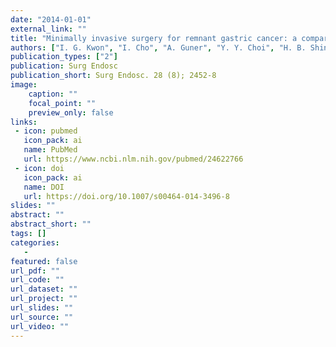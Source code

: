 ```yaml
---
date: "2014-01-01"
external_link: ""
title: "Minimally invasive surgery for remnant gastric cancer: a comparison with open surgery"
authors: ["I. G. Kwon", "I. Cho", "A. Guner", "Y. Y. Choi", "H. B. Shin", "H. I. Kim", "J. Y. An", "J. H. Cheong", "S. H. Noh", "W. J. Hyung"]
publication_types: ["2"]
publication: Surg Endosc
publication_short: Surg Endosc. 28 (8); 2452-8
image:
    caption: ""
    focal_point: ""
    preview_only: false
links:
 - icon: pubmed
   icon_pack: ai
   name: PubMed
   url: https://www.ncbi.nlm.nih.gov/pubmed/24622766
 - icon: doi
   icon_pack: ai
   name: DOI
   url: https://doi.org/10.1007/s00464-014-3496-8
slides: ""
abstract: ""
abstract_short: ""
tags: []
categories: 
   - 
featured: false
url_pdf: ""
url_code: ""
url_dataset: ""
url_project: ""
url_slides: ""
url_source: ""
url_video: ""
---
```

